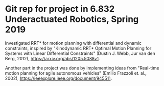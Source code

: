 # Git rep for project in 6.832 Underactuated Robotics, Spring 2019

Investigated RRT* for motion planning with differential and dynamic constraints, inspired by "Kinodynamic RRT* Optimal Motion Planning for Systems with Linear Differential Constraints" (Dustin J. Webb, Jur van den Berg, 2012), https://arxiv.org/abs/1205.5088v1.

Another part in the project was done by implementing ideas from "Real-time motion planning for agile autonomous vehicles" (Emilio Frazzoli et. al., 2002), https://ieeexplore.ieee.org/document/945511.